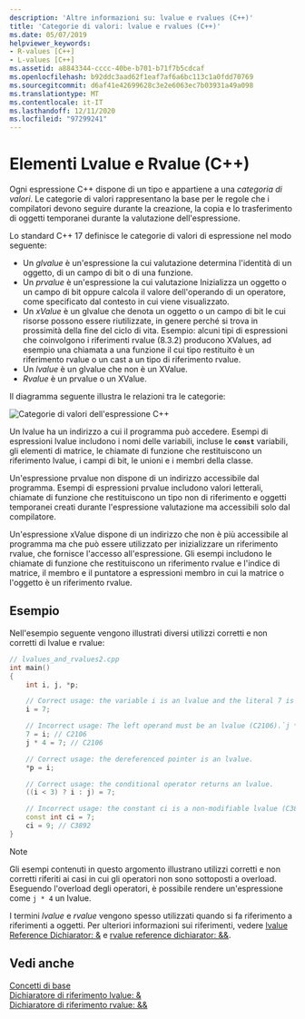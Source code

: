 ```yaml
---
description: 'Altre informazioni su: lvalue e rvalues (C++)'
title: 'Categorie di valori: lvalue e rvalues (C++)'
ms.date: 05/07/2019
helpviewer_keywords:
- R-values [C++]
- L-values [C++]
ms.assetid: a8843344-cccc-40be-b701-b71f7b5cdcaf
ms.openlocfilehash: b92ddc3aad62f1eaf7af6a6bc113c1a0fdd70769
ms.sourcegitcommit: d6af41e42699628c3e2e6063ec7b03931a49a098
ms.translationtype: MT
ms.contentlocale: it-IT
ms.lasthandoff: 12/11/2020
ms.locfileid: "97299241"
---
```

# <a name="lvalues-and-rvalues-c"></a>Elementi Lvalue e Rvalue (C++)

Ogni espressione C++ dispone di un tipo e appartiene a una *categoria di valori*. Le categorie di valori rappresentano la base per le regole che i compilatori devono seguire durante la creazione, la copia e lo trasferimento di oggetti temporanei durante la valutazione dell'espressione.

Lo standard C++ 17 definisce le categorie di valori di espressione nel modo seguente:

- Un *glvalue* è un'espressione la cui valutazione determina l'identità di un oggetto, di un campo di bit o di una funzione.
- Un *prvalue* è un'espressione la cui valutazione Inizializza un oggetto o un campo di bit oppure calcola il valore dell'operando di un operatore, come specificato dal contesto in cui viene visualizzato.
- Un *xValue* è un glvalue che denota un oggetto o un campo di bit le cui risorse possono essere riutilizzate, in genere perché si trova in prossimità della fine del ciclo di vita. Esempio: alcuni tipi di espressioni che coinvolgono i riferimenti rvalue (8.3.2) producono XValues, ad esempio una chiamata a una funzione il cui tipo restituito è un riferimento rvalue o un cast a un tipo di riferimento rvalue.
- Un *lvalue* è un glvalue che non è un XValue.
- *Rvalue* è un prvalue o un XValue.

Il diagramma seguente illustra le relazioni tra le categorie:

![Categorie di valori dell'espressione C++](media/value_categories.png "Categorie di valori dell'espressione C++")

Un lvalue ha un indirizzo a cui il programma può accedere. Esempi di espressioni lvalue includono i nomi delle variabili, incluse le **`const`** variabili, gli elementi di matrice, le chiamate di funzione che restituiscono un riferimento lvalue, i campi di bit, le unioni e i membri della classe.

Un'espressione prvalue non dispone di un indirizzo accessibile dal programma. Esempi di espressioni prvalue includono valori letterali, chiamate di funzione che restituiscono un tipo non di riferimento e oggetti temporanei creati durante l'espressione valutazione ma accessibili solo dal compilatore.

Un'espressione xValue dispone di un indirizzo che non è più accessibile al programma ma che può essere utilizzato per inizializzare un riferimento rvalue, che fornisce l'accesso all'espressione. Gli esempi includono le chiamate di funzione che restituiscono un riferimento rvalue e l'indice di matrice, il membro e il puntatore a espressioni membro in cui la matrice o l'oggetto è un riferimento rvalue.

## <a name="example"></a>Esempio

Nell'esempio seguente vengono illustrati diversi utilizzi corretti e non corretti di lvalue e rvalue:

```cpp
// lvalues_and_rvalues2.cpp
int main()
{
    int i, j, *p;

    // Correct usage: the variable i is an lvalue and the literal 7 is a prvalue.
    i = 7;

    // Incorrect usage: The left operand must be an lvalue (C2106).`j * 4` is a prvalue.
    7 = i; // C2106
    j * 4 = 7; // C2106

    // Correct usage: the dereferenced pointer is an lvalue.
    *p = i;

    // Correct usage: the conditional operator returns an lvalue.
    ((i < 3) ? i : j) = 7;

    // Incorrect usage: the constant ci is a non-modifiable lvalue (C3892).
    const int ci = 7;
    ci = 9; // C3892
}
```

> [!NOTE]
> Gli esempi contenuti in questo argomento illustrano utilizzi corretti e non corretti riferiti ai casi in cui gli operatori non sono sottoposti a overload. Eseguendo l'overload degli operatori, è possibile rendere un'espressione come `j * 4` un lvalue.

I termini *lvalue* e *rvalue* vengono spesso utilizzati quando si fa riferimento a riferimenti a oggetti. Per ulteriori informazioni sui riferimenti, vedere [lvalue Reference Dichiarator: &](../cpp/lvalue-reference-declarator-amp.md) e [rvalue reference dichiarator:  &&](../cpp/rvalue-reference-declarator-amp-amp.md).

## <a name="see-also"></a>Vedi anche

[Concetti di base](../cpp/basic-concepts-cpp.md)<br/>
[Dichiaratore di riferimento lvalue: &](../cpp/lvalue-reference-declarator-amp.md)<br/>
[Dichiaratore di riferimento rvalue: &&](../cpp/rvalue-reference-declarator-amp-amp.md)
